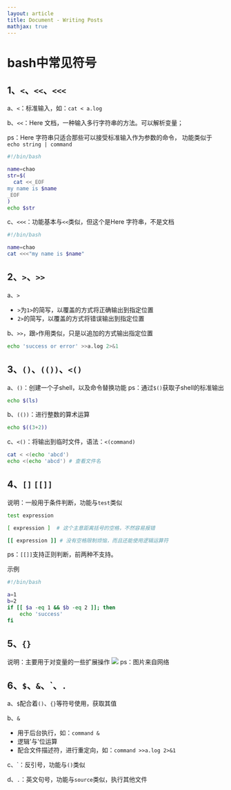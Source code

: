 ```yaml
---
layout: article
title: Document - Writing Posts
mathjax: true
---
```


# bash中常见符号

## 1、`<`、`<<`、`<<<`
a、`<`：标准输入，如：`cat < a.log`

b、`<<`：Here 文档，一种输入多行字符串的方法。可以解析变量；

ps：Here 字符串只适合那些可以接受标准输入作为参数的命令，
    功能类似于`echo string | command`

```bash
#!/bin/bash

name=chao
str=$(
  cat <<_EOF
my name is $name
_EOF
)
echo $str
```

c、`<<<`：功能基本与`<<`类似，但这个是Here 字符串，不是文档

```bash
#!/bin/bash

name=chao
cat <<<"my name is $name"
```

## 2、`>`、`>>`
a、`>`
+ `>`为`1>`的简写，以覆盖的方式将正确输出到指定位置
+ `2>`的简写，以覆盖的方式将错误输出到指定位置

b、`>>`，跟`>`作用类似，只是以追加的方式输出指定位置

```bash
echo 'success or error' >>a.log 2>&1
```

## 3、`()`、`(())`、`<()`

a、`()`：创建一个子shell，以及命令替换功能
ps：通过`$()`获取子shell的标准输出

```bash
echo $(ls)
```

b、`(())`：进行整数的算术运算

```bash
echo $((3+2))
```

c、`<()`：将输出到临时文件，语法：`<(command)`

```bash
cat < <(echo 'abcd')
echo <(echo 'abcd') # 查看文件名
```

## 4、`[]` `[[]]`
说明：一般用于条件判断，功能与`test`类似

```bash
test expression

[ expression ]  # 这个主意距离括号的空格，不然容易报错

[[ expression ]] # 没有空格限制烦恼，而且还能使用逻辑运算符
```
ps：`[[]]`支持正则判断，前两种不支持。

示例
```bash
#!/bin/bash

a=1
b=2
if [[ $a -eq 1 && $b -eq 2 ]]; then
    echo 'success'
fi
```

## 5、`{}`
说明：主要用于对变量的一些扩展操作
![](./img/img101.png)
ps：图片来自网络


## 6、`$`、`&`、\`、`.`

a、`$`配合着`()`、`{}`等符号使用，获取其值

b、`&`
+ 用于后台执行，如：`command &`
+ 逻辑'与'位运算
+ 配合文件描述符，进行重定向，如：`command >>a.log 2>&1`
    
c、\`：反引号，功能与`()`类似

d、`.`：英文句号，功能与`source`类似，执行其他文件

